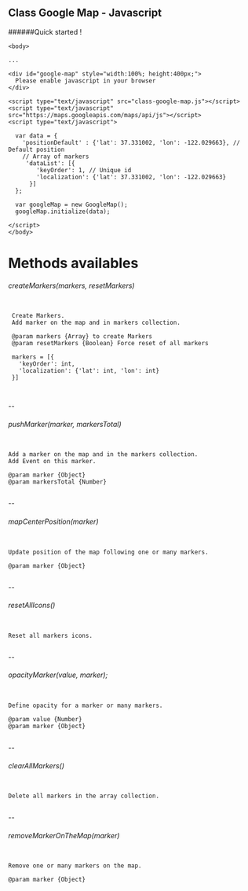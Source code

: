 ## Class Google Map - Javascript

######Quick started !

```
<body>

...

<div id="google-map" style="width:100%; height:400px;">
  Please enable javascript in your browser
</div>

<script type="text/javascript" src="class-google-map.js"></script>
<script type="text/javascript" src="https://maps.googleapis.com/maps/api/js"></script>
<script type="text/javascript">

  var data = {
    'positionDefault' : {'lat': 37.331002, 'lon': -122.029663}, // Default position
    // Array of markers
     'dataList': [{
        'keyOrder': 1, // Unique id
        'localization': {'lat': 37.331002, 'lon': -122.029663}
      }]
  };

  var googleMap = new GoogleMap();
  googleMap.initialize(data);
  
</script>
</body>
```


# Methods availables
    
###### createMarkers(markers, resetMarkers)
```
  
 Create Markers.
 Add marker on the map and in markers collection.

 @param markers {Array} to create Markers
 @param resetMarkers {Boolean} Force reset of all markers

 markers = [{
   'keyOrder': int,
   'localization': {'lat': int, 'lon': int}
 }]

   
```     
--  
###### pushMarker(marker, markersTotal) 
``` 
 
Add a marker on the map and in the markers collection.
Add Event on this marker.

@param marker {Object}
@param markersTotal {Number}
  
```     
--
######  mapCenterPosition(marker)
```
   
Update position of the map following one or many markers.

@param marker {Object}
    
```    
--
###### resetAllIcons()
```
   
Reset all markers icons.
    
```    
--
###### opacityMarker(value, marker);
```
   
Define opacity for a marker or many markers.

@param value {Number}
@param marker {Object}
    
```   
--
###### clearAllMarkers()
```
   
Delete all markers in the array collection.
    
```
--
###### removeMarkerOnTheMap(marker)
```
  
Remove one or many markers on the map.

@param marker {Object}
   
```     
